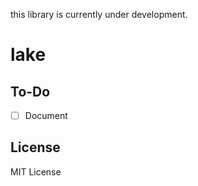 this library is currently under development.

# lake

## To-Do

- [ ] Document

## License

MIT License
